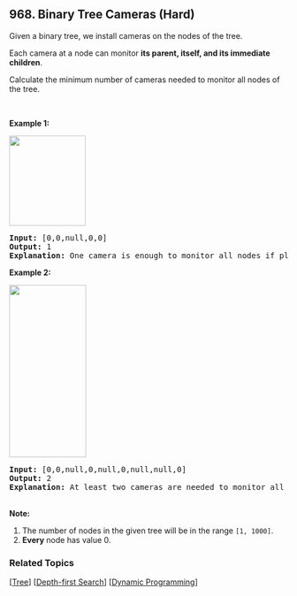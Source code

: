<!--|This file generated by command(leetcode description); DO NOT EDIT.    |-->
<!--+----------------------------------------------------------------------+-->
<!--|@author    Openset <openset.wang@gmail.com>                           |-->
<!--|@link      https://github.com/openset                                 |-->
<!--|@home      https://github.com/openset/leetcode                        |-->
<!--+----------------------------------------------------------------------+-->

## 968. Binary Tree Cameras (Hard)

<p>Given a binary tree, we install cameras on the nodes of the tree.&nbsp;</p>

<p>Each camera at&nbsp;a node can monitor <strong>its parent, itself, and its immediate children</strong>.</p>

<p>Calculate the minimum number of cameras needed to monitor all nodes of the tree.</p>

<p>&nbsp;</p>

<p><strong>Example 1:</strong></p>
<img alt="" src="https://assets.leetcode.com/uploads/2018/12/29/bst_cameras_01.png" style="width: 138px; height: 163px;" />
<div>
<pre>
<strong>Input: </strong><span id="example-input-1-1">[0,0,null,0,0]</span>
<strong>Output: </strong><span id="example-output-1">1</span>
<strong>Explanation: </strong>One camera is enough to monitor all nodes if placed as shown.
</pre>

<div>
<p><strong>Example 2:</strong></p>
<img alt="" src="https://assets.leetcode.com/uploads/2018/12/29/bst_cameras_02.png" style="width: 139px; height: 312px;" />
<pre>
<strong>Input: </strong><span id="example-input-2-1">[0,0,null,0,null,0,null,null,0]</span>
<strong>Output: </strong><span id="example-output-2">2
<strong>Explanation:</strong> At least two cameras are needed to monitor all nodes of the tree. The above image shows one of the valid configurations of camera placement.</span>
</pre>

<p><br />
<strong>Note:</strong></p>

<ol>
	<li>The number of nodes in the given tree will be in the range&nbsp;<code>[1, 1000]</code>.</li>
	<li><strong>Every</strong> node has value 0.</li>
</ol>
</div>
</div>


### Related Topics
  [[Tree](https://github.com/openset/leetcode/tree/master/tag/tree/README.md)]
  [[Depth-first Search](https://github.com/openset/leetcode/tree/master/tag/depth-first-search/README.md)]
  [[Dynamic Programming](https://github.com/openset/leetcode/tree/master/tag/dynamic-programming/README.md)]
